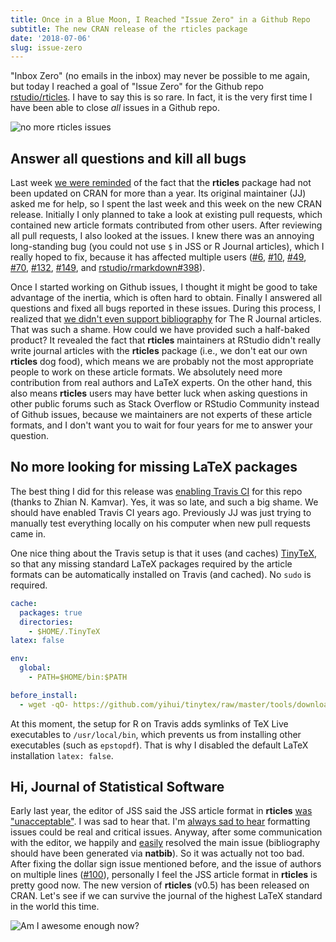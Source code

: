 ```yaml
---
title: Once in a Blue Moon, I Reached "Issue Zero" in a Github Repo
subtitle: The new CRAN release of the rticles package
date: '2018-07-06'
slug: issue-zero
---
```


"Inbox Zero" (no emails in the inbox) may never be possible to me again, but today I reached a goal of "Issue Zero" for the Github repo [rstudio/rticles](https://github.com/rstudio/rticles). I have to say this is so rare. In fact, it is the very first time I have been able to close _all_ issues in a Github repo.

![no more rticles issues](https://user-images.githubusercontent.com/163582/42387508-1158fcbc-8108-11e8-8e09-7fe979ac1a13.png#border)

## Answer all questions and kill all bugs

Last week [we were reminded](https://github.com/rstudio/rticles/issues/178) of the fact that the **rticles** package had not been updated on CRAN for more than a year. Its original maintainer (JJ) asked me for help, so I spent the last week and this week on the new CRAN release. Initially I only planned to take a look at existing pull requests, which contained new article formats contributed from other users. After reviewing all pull requests, I also looked at the issues. I knew there was an annoying long-standing bug (you could not use `$` in JSS or R Journal articles), which I really hoped to fix, because it has affected multiple users ([#6](https://github.com/rstudio/rticles/issues/6), [#10](https://github.com/rstudio/rticles/issues/10), [#49](https://github.com/rstudio/rticles/issues/49), [#70](https://github.com/rstudio/rticles/issues/70), [#132](https://github.com/rstudio/rticles/issues/132), [#149](https://github.com/rstudio/rticles/issues/149), and [rstudio/rmarkdown#398](https://github.com/rstudio/rmarkdown/issues/398)).

Once I started working on Github issues, I thought it might be good to take advantage of the inertia, which is often hard to obtain. Finally I answered all questions and fixed all bugs reported in these issues. During this process, I realized that [we didn't even support bibliography](https://github.com/rstudio/rticles/issues/71) for The R Journal articles. That was such a shame. How could we have provided such a half-baked product? It revealed the fact that **rticles** maintainers at RStudio didn't really write journal articles with the **rticles** package (i.e., we don't eat our own **rticles** dog food), which means we are probably not the most appropriate people to work on these article formats. We absolutely need more contribution from real authors and LaTeX experts. On the other hand, this also means **rticles** users may have better luck when asking questions in other public forums such as Stack Overflow or RStudio Community instead of Github issues, because we maintainers are not experts of these article formats, and I don't want you to wait for four years for me to answer your question.

## No more looking for missing LaTeX packages

The best thing I did for this release was [enabling Travis CI](https://github.com/rstudio/rticles/pull/130) for this repo (thanks to Zhian N. Kamvar). Yes, it was so late, and such a big shame. We should have enabled Travis CI years ago. Previously JJ was just trying to manually test everything locally on his computer when new pull requests came in.

One nice thing about the Travis setup is that it uses (and caches) [TinyTeX](/tinytex/), so that any missing standard LaTeX packages required by the article formats can be automatically installed on Travis (and cached). No `sudo` is required.

```yaml
cache:
  packages: true
  directories:
    - $HOME/.TinyTeX
latex: false

env:
  global:
    - PATH=$HOME/bin:$PATH

before_install:
  - wget -qO- https://github.com/yihui/tinytex/raw/master/tools/download-travis-linux.sh | sh
```

At this moment, the setup for R on Travis adds symlinks of TeX Live executables to `/usr/local/bin`, which prevents us from installing other executables (such as `epstopdf`). That is why I disabled the default LaTeX installation `latex: false`.

## Hi, Journal of Statistical Software

Early last year, the editor of JSS said the JSS article format in **rticles** [was "unacceptable"](https://github.com/rstudio/rticles/issues/102). I was sad to hear that. I'm [always sad to hear](/en/2017/12/formatting-papers/) formatting issues could be real and critical issues. Anyway, after some communication with the editor, we happily and [easily](https://github.com/rstudio/rticles/commit/65a66b51) resolved the main issue (bibliography should have been generated via **natbib**). So it was actually not too bad. After fixing the dollar sign issue mentioned before, and the issue of authors on multiple lines ([#100](https://github.com/rstudio/rticles/issues/100)), personally I feel the JSS article format in **rticles** is pretty good now. The new version of **rticles** (v0.5) has been released on CRAN. Let's see if we can survive the journal of the highest LaTeX standard in the world this time.

![Am I awesome enough now?](https://slides.yihui.name/gif/awesome-me.gif)
